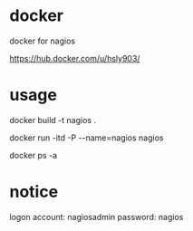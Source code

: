 # docker
docker for nagios

https://hub.docker.com/u/hsly903/

# usage

docker build -t nagios .

docker run -itd -P --name=nagios nagios

docker ps -a

# notice
logon account: nagiosadmin password: nagios

